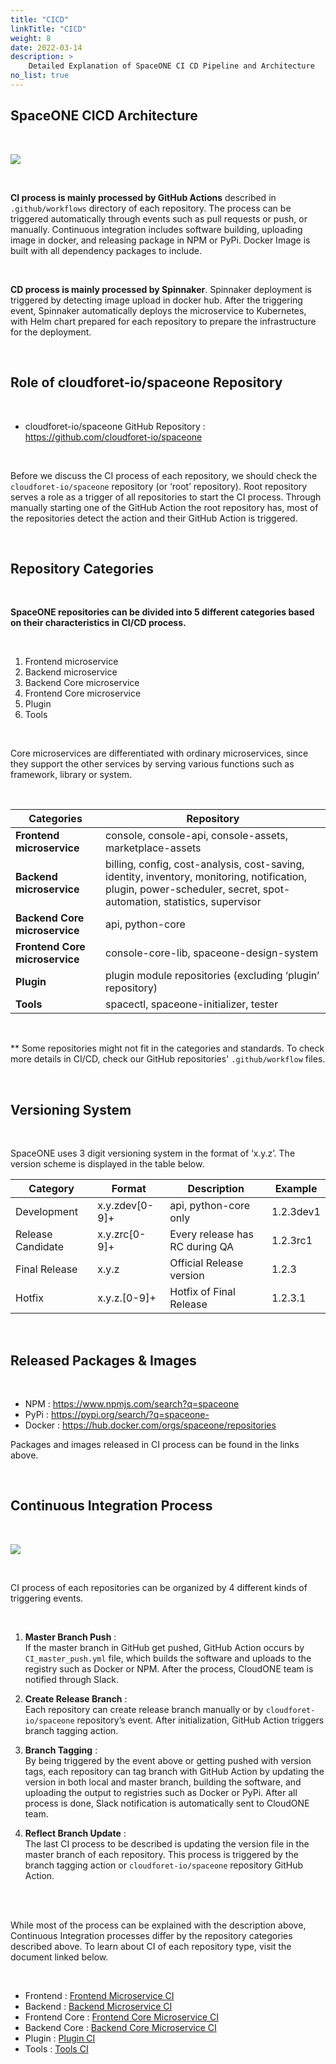 ```yaml
---
title: "CICD"
linkTitle: "CICD"
weight: 8
date: 2022-03-14
description: >
    Detailed Explanation of SpaceONE CI CD Pipeline and Architecture
no_list: true
---
```


## SpaceONE CICD Architecture

</br>

![](/docs/developers/CICD/img/cicd_flow_chart.png)

</br>

**CI process is mainly processed by GitHub Actions** described in `.github/workflows` directory of each repository.  The process can be triggered automatically through events such as pull requests or push, or manually. Continuous integration includes software building, uploading image in docker, and releasing package in NPM or PyPi. Docker Image is built with all dependency packages to include.   

</br>

**CD process is mainly processed by Spinnaker**. Spinnaker deployment is triggered by detecting image upload in docker hub. After the triggering event, Spinnaker automatically deploys the microservice to Kubernetes, with Helm chart prepared for each repository to prepare the infrastructure for the deployment.   


</br>

## Role of cloudforet-io/spaceone Repository

</br>

* cloudforet-io/spaceone GitHub Repository : https://github.com/cloudforet-io/spaceone  

</br>

Before we discuss the CI process of each repository, we should check the `cloudforet-io/spaceone` repository (or ‘root’ repository). Root repository serves a role as a trigger of all repositories to start the CI process. Through manually starting one of the GitHub Action the root repository has, most of the repositories detect the action and their GitHub Action is triggered.   

</br>

## Repository Categories

</br>

**SpaceONE repositories can be divided into 5 different categories based on their characteristics in CI/CD process.**    

</br>

1. Frontend microservice
2. Backend microservice
3. Backend Core microservice 
4. Frontend Core microservice
5. Plugin
6. Tools

</br>

Core microservices are differentiated with ordinary microservices, since they support the other services by serving various functions such as framework, library or system.   

</br>

| **Categories**                 | **Repository**                                                 |
| ---                            | ---                                                            |
| **Frontend microservice**      | console, console-api, console-assets, marketplace-assets       |
| **Backend microservice**       | billing, config, cost-analysis, cost-saving, identity, inventory, monitoring, notification, plugin, power-scheduler, secret, spot-automation, statistics, supervisor        |
| **Backend Core microservice**  | api, python-core                                               |
| **Frontend Core microservice** | console-core-lib, spaceone-design-system                       |
| **Plugin**                     | plugin module repositories (excluding ‘plugin’ repository)     |
| **Tools**                      | spacectl, spaceone-initializer, tester                         |

</br>

** Some repositories might not fit in the categories and standards. To check more details in CI/CD, check our GitHub repositories' `.github/workflow` files.     

</br>

## Versioning System

</br>

SpaceONE uses 3 digit versioning system in the format of ‘x.y.z’.
The version scheme is displayed in the table below.     

| Category    | Format          | Description   | Example   |
| ---         |  ---            | ---           | ---       |
| Development | x.y.zdev[0-9]+  | api, python-core only | 1.2.3dev1 |
| Release Candidate | x.y.zrc[0-9]+ | Every release has RC during QA | 1.2.3rc1 |
| Final Release | x.y.z         | Official Release version | 1.2.3 |
| Hotfix      | x.y.z.[0-9]+    | Hotfix of Final Release  | 1.2.3.1 |

</br>

## Released Packages & Images

</br>

* NPM : https://www.npmjs.com/search?q=spaceone 
* PyPi : https://pypi.org/search/?q=spaceone-  
* Docker : https://hub.docker.com/orgs/spaceone/repositories  

Packages and images released in CI process can be found in the links above.      

</br>

## Continuous Integration Process

</br>

![](/docs/developers/CICD/img/continuous_integration_process.png)

</br>     

CI process of each repositories can be organized by 4 different kinds of triggering events.   

</br>

1. **Master Branch Push** :     
If the master branch in GitHub get pushed, GitHub Action occurs by `CI_master_push.yml` file, which builds the software and uploads to the registry such as Docker or NPM.  After the process, CloudONE team is notified through Slack.     

2. **Create Release Branch** :     
Each repository can create release branch manually or by `cloudforet-io/spaceone` repository’s event. After initialization, GitHub Action triggers branch tagging action.       

3. **Branch Tagging** :      
By being triggered by the event above or getting pushed with version tags, each repository can tag branch with GitHub Action by updating the version in both local and master branch, building the software, and uploading the output to registries such as Docker or PyPi. After all process is done, Slack notification is automatically sent to CloudONE team.      

4. **Reflect Branch Update** :       
The last CI process to be described is updating the version file in the master branch of each repository. This process is triggered by the branch tagging action or `cloudforet-io/spaceone` repository GitHub Action.         

</br>
</br>

While most of the process can be explained with the description above, Continuous Integration processes differ by the repository categories described above. 
To learn about CI of each repository type, visit the document linked below.         

</br>

* Frontend : [Frontend Microservice CI](/docs/developers/cicd/frontend-microservice-ci/)
* Backend : [Backend Microservice CI](/docs/developers/cicd/backend-microservice-ci/)
* Frontend Core : [Frontend Core Microservice CI](/docs/developers/cicd/frontend-core-microservice-ci/)
* Backend Core : [Backend Core Microservice CI](/docs/developers/cicd/backend-core-microservice-ci/)
* Plugin : [Plugin CI](/docs/developers/cicd/plugin-ci/)
* Tools : [Tools CI](/docs/developers/cicd/tools-ci/)

